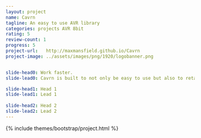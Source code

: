 ```yaml
---
layout: project
name: Cavrn
tagline: An easy to use AVR library
categories: projects AVR 8bit
rating: 5
review-count: 1
progress: 5
project-url:   http://maxmansfield.github.io/Cavrn
project-image: ../assets/images/png/1920/logobanner.png


slide-head0: Work faster.
slide-lead0: Cavrn is built to not only be easy to use but also to retain the flexibility that hand coding gives you. This means no matter what your skillset, you'll find everything is faster with Cavrn.

slide-head1: Head 1
slide-lead1: Lead 1
 
slide-head2: Head 2
slide-lead2: Lead 2
---
```


{% include themes/bootstrap/project.html %}
